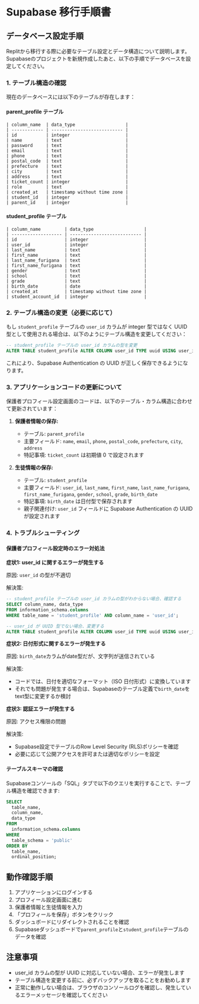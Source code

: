 # Supabase 移行手順書

## データベース設定手順

Replitから移行する際に必要なテーブル設定とデータ構造について説明します。Supabaseのプロジェクトを新規作成したあと、以下の手順でデータベースを設定してください。

### 1. テーブル構造の確認

現在のデータベースには以下のテーブルが存在します：

#### parent_profile テーブル
```
| column_name  | data_type                   |
| ------------ | --------------------------- |
| id           | integer                     |
| name         | text                        |
| password     | text                        |
| email        | text                        |
| phone        | text                        |
| postal_code  | text                        |
| prefecture   | text                        |
| city         | text                        |
| address      | text                        |
| ticket_count | integer                     |
| role         | text                        |
| created_at   | timestamp without time zone |
| student_id   | integer                     |
| parent_id    | integer                     |
```

#### student_profile テーブル
```
| column_name         | data_type                   |
| ------------------- | --------------------------- |
| id                  | integer                     |
| user_id             | integer                     |
| last_name           | text                        |
| first_name          | text                        |
| last_name_furigana  | text                        |
| first_name_furigana | text                        |
| gender              | text                        |
| school              | text                        |
| grade               | text                        |
| birth_date          | date                        |
| created_at          | timestamp without time zone |
| student_account_id  | integer                     |
```

### 2. テーブル構造の変更（必要に応じて）

もし `student_profile` テーブルの `user_id` カラムが integer 型ではなく UUID 型として使用される場合は、以下のようにテーブル構造を変更してください：

```sql
-- student_profile テーブルの user_id カラムの型を変更
ALTER TABLE student_profile ALTER COLUMN user_id TYPE uuid USING user_id::uuid;
```

これにより、Supabase Authentication の UUID が正しく保存できるようになります。

### 3. アプリケーションコードの更新について

保護者プロフィール設定画面のコードは、以下のテーブル・カラム構造に合わせて更新されています：

1. **保護者情報の保存:**
   - テーブル: `parent_profile`
   - 主要フィールド: `name`, `email`, `phone`, `postal_code`, `prefecture`, `city`, `address`
   - 特記事項: `ticket_count` は初期値 0 で設定されます

2. **生徒情報の保存:**
   - テーブル: `student_profile`
   - 主要フィールド: `user_id`, `last_name`, `first_name`, `last_name_furigana`, `first_name_furigana`, `gender`, `school`, `grade`, `birth_date`
   - 特記事項: `birth_date` は日付型で保存されます
   - 親子関連付け: `user_id` フィールドに Supabase Authentication の UUID が設定されます

### 4. トラブルシューティング

#### 保護者プロフィール設定時のエラー対処法

**症状1: user_id に関するエラーが発生する**

原因: `user_id` の型が不適切

解決策:
```sql
-- student_profile テーブルの user_id カラムの型がわからない場合、確認する
SELECT column_name, data_type 
FROM information_schema.columns 
WHERE table_name = 'student_profile' AND column_name = 'user_id';

-- user_id が UUID 型でない場合、変更する
ALTER TABLE student_profile ALTER COLUMN user_id TYPE uuid USING user_id::uuid;
```

**症状2: 日付形式に関するエラーが発生する**

原因: `birth_date`カラムがdate型だが、文字列が送信されている

解決策:
- コードでは、日付を適切なフォーマット（ISO 日付形式）に変換しています
- それでも問題が発生する場合は、Supabaseのテーブル定義で`birth_date`をtext型に変更するか検討

**症状3: 認証エラーが発生する**

原因: アクセス権限の問題

解決策:
- Supabase設定でテーブルのRow Level Security (RLS)ポリシーを確認
- 必要に応じて公開アクセスを許可または適切なポリシーを設定

#### テーブルスキーマの確認

Supabaseコンソールの「SQL」タブで以下のクエリを実行することで、テーブル構造を確認できます:

```sql
SELECT 
  table_name, 
  column_name, 
  data_type 
FROM 
  information_schema.columns 
WHERE 
  table_schema = 'public' 
ORDER BY 
  table_name, 
  ordinal_position;
```

## 動作確認手順

1. アプリケーションにログインする
2. プロフィール設定画面に進む
3. 保護者情報と生徒情報を入力
4. 「プロフィールを保存」ボタンをクリック
5. ダッシュボードにリダイレクトされることを確認
6. Supabaseダッシュボードで`parent_profile`と`student_profile`テーブルのデータを確認

## 注意事項

- user_id カラムの型が UUID に対応していない場合、エラーが発生します
- テーブル構造を変更する前に、必ずバックアップを取ることをお勧めします
- 正常に動作しない場合は、ブラウザのコンソールログを確認し、発生しているエラーメッセージを確認してください
